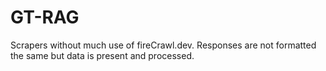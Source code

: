# GT-RAG

Scrapers without much use of fireCrawl.dev. Responses are not formatted the same but data is present and processed.